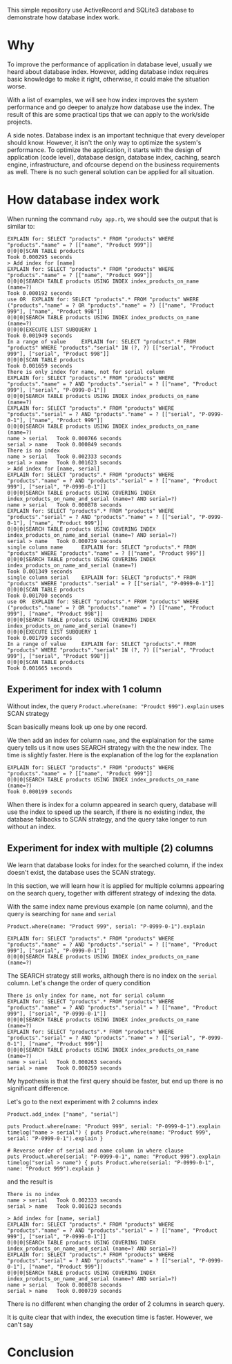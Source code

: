 This simple repository use ActiveRecord and SQLite3 database to demonstrate how database index work.

# Why

To improve the performance of application in database level, usually we heard about database index.
However, adding database index requires basic knowledge to make it right, otherwise, it could make
the situation worse.

With a list of examples, we will see how index improves the system performance and go deeper to
analyze how database use the index. The result of this are some practical tips that we can apply to
the work/side projects.

A side notes. Database index is an important technique that every developer should know. However, it
isn't the only way to optimize the system's performance. To optimize the application, it starts with
the design of application (code level), database design, database index, caching, search engine,
infrastructure, and ofcourse depend on the business requirements as well. There is no such general
solution can be applied for all situation.

# How database index work

When running the command `ruby app.rb`, we should see the output that is similar to:

```
EXPLAIN for: SELECT "products".* FROM "products" WHERE "products"."name" = ? [["name", "Product 999"]]
0|0|0|SCAN TABLE products
Took 0.000295 seconds
> Add index for [name]
EXPLAIN for: SELECT "products".* FROM "products" WHERE "products"."name" = ? [["name", "Product 999"]]
0|0|0|SEARCH TABLE products USING INDEX index_products_on_name (name=?)
Took 0.000192 seconds
use OR  EXPLAIN for: SELECT "products".* FROM "products" WHERE ("products"."name" = ? OR "products"."name" = ?) [["name", "Product 999"], ["name", "Product 998"]]
0|0|0|SEARCH TABLE products USING INDEX index_products_on_name (name=?)
0|0|0|EXECUTE LIST SUBQUERY 1
Took 0.001949 seconds
In a range of value     EXPLAIN for: SELECT "products".* FROM "products" WHERE "products"."serial" IN (?, ?) [["serial", "Product 999"], ["serial", "Product 998"]]
0|0|0|SCAN TABLE products
Took 0.001659 seconds
There is only index for name, not for serial column
EXPLAIN for: SELECT "products".* FROM "products" WHERE "products"."name" = ? AND "products"."serial" = ? [["name", "Product 999"], ["serial", "P-0999-0-1"]]
0|0|0|SEARCH TABLE products USING INDEX index_products_on_name (name=?)
EXPLAIN for: SELECT "products".* FROM "products" WHERE "products"."serial" = ? AND "products"."name" = ? [["serial", "P-0999-0-1"], ["name", "Product 999"]]
0|0|0|SEARCH TABLE products USING INDEX index_products_on_name (name=?)
name > serial   Took 0.000766 seconds
serial > name   Took 0.000849 seconds
There is no index
name > serial   Took 0.002333 seconds
serial > name   Took 0.001623 seconds
> Add index for [name, serial]
EXPLAIN for: SELECT "products".* FROM "products" WHERE "products"."name" = ? AND "products"."serial" = ? [["name", "Product 999"], ["serial", "P-0999-0-1"]]
0|0|0|SEARCH TABLE products USING COVERING INDEX index_products_on_name_and_serial (name=? AND serial=?)
name > serial   Took 0.000878 seconds
EXPLAIN for: SELECT "products".* FROM "products" WHERE "products"."serial" = ? AND "products"."name" = ? [["serial", "P-0999-0-1"], ["name", "Product 999"]]
0|0|0|SEARCH TABLE products USING COVERING INDEX index_products_on_name_and_serial (name=? AND serial=?)
serial > name   Took 0.000739 seconds
single column name      EXPLAIN for: SELECT "products".* FROM "products" WHERE "products"."name" = ? [["name", "Product 999"]]
0|0|0|SEARCH TABLE products USING COVERING INDEX index_products_on_name_and_serial (name=?)
Took 0.001349 seconds
single column serial    EXPLAIN for: SELECT "products".* FROM "products" WHERE "products"."serial" = ? [["serial", "P-0999-0-1"]]
0|0|0|SCAN TABLE products
Took 0.001700 seconds
use OR  EXPLAIN for: SELECT "products".* FROM "products" WHERE ("products"."name" = ? OR "products"."name" = ?) [["name", "Product 999"], ["name", "Product 998"]]
0|0|0|SEARCH TABLE products USING COVERING INDEX index_products_on_name_and_serial (name=?)
0|0|0|EXECUTE LIST SUBQUERY 1
Took 0.001799 seconds
In a range of value     EXPLAIN for: SELECT "products".* FROM "products" WHERE "products"."serial" IN (?, ?) [["serial", "Product 999"], ["serial", "Product 998"]]
0|0|0|SCAN TABLE products
Took 0.001665 seconds
```

## Experiment for index with 1 column

Without index, the query `Product.where(name: "Proudct 999").explain` uses SCAN strategy

Scan basically means look up one by one record.

We then add an index for column `name`, and the explaination for the same query tells us it now uses
SEARCH strategy with the the new index. The time is slightly faster. Here is the explanation of the
log for the explanation

```
EXPLAIN for: SELECT "products".* FROM "products" WHERE "products"."name" = ? [["name", "Product 999"]]
0|0|0|SEARCH TABLE products USING INDEX index_products_on_name (name=?)
Took 0.000199 seconds
```

When there is index for a column appeared in search query, database will use the index to speed up the
search, if there is no existing index, the database fallbacks to SCAN strategy, and the query take
longer to run without an index.

## Experiment for index with multiple (2) columns

We learn that database looks for index for the searched column, if the index doesn't exist, the database uses the SCAN
strategy.

In this section, we will learn how it is applied for multiple columns appearing on the search query, together with
different strategy of indexing the data.

With the same index name previous example (on name column), and the query is searching for `name` and `serial`

`Product.where(name: "Product 999", serial: "P-0999-0-1").explain`

```
EXPLAIN for: SELECT "products".* FROM "products" WHERE "products"."name" = ? AND "products"."serial" = ? [["name", "Product 999"], ["serial", "P-0999-0-1"]]
0|0|0|SEARCH TABLE products USING INDEX index_products_on_name (name=?)
```

The SEARCH strategy still works, although there is no index on the `serial` column. Let's change the
order of query condition

```
There is only index for name, not for serial column
EXPLAIN for: SELECT "products".* FROM "products" WHERE "products"."name" = ? AND "products"."serial" = ? [["name", "Product 999"], ["serial", "P-0999-0-1"]]
0|0|0|SEARCH TABLE products USING INDEX index_products_on_name (name=?)
EXPLAIN for: SELECT "products".* FROM "products" WHERE "products"."serial" = ? AND "products"."name" = ? [["serial", "P-0999-0-1"], ["name", "Product 999"]]
0|0|0|SEARCH TABLE products USING INDEX index_products_on_name (name=?)
name > serial   Took 0.000263 seconds
serial > name   Took 0.000259 seconds
```

My hypothesis is that the first query should be faster, but end up there is no significant difference.

Let's go to the next experiment with 2 columns index

```
Product.add_index ["name", "serial"]

puts Product.where(name: "Product 999", serial: "P-0999-0-1").explain
timelog("name > serial") { puts Product.where(name: "Product 999", serial: "P-0999-0-1").explain }

# Reverse order of serial and name column in where clause
puts Product.where(serial: "P-0999-0-1", name: "Product 999").explain
timelog("serial > name") { puts Product.where(serial: "P-0999-0-1", name: "Product 999").explain }
```

and the result is

```
There is no index
name > serial   Took 0.002333 seconds
serial > name   Took 0.001623 seconds

> Add index for [name, serial]
EXPLAIN for: SELECT "products".* FROM "products" WHERE "products"."name" = ? AND "products"."serial" = ? [["name", "Product 999"], ["serial", "P-0999-0-1"]]
0|0|0|SEARCH TABLE products USING COVERING INDEX index_products_on_name_and_serial (name=? AND serial=?)
EXPLAIN for: SELECT "products".* FROM "products" WHERE "products"."serial" = ? AND "products"."name" = ? [["serial", "P-0999-0-1"], ["name", "Product 999"]]
0|0|0|SEARCH TABLE products USING COVERING INDEX index_products_on_name_and_serial (name=? AND serial=?)
name > serial   Took 0.000878 seconds
serial > name   Took 0.000739 seconds
```

There is no different when changing the order of 2 columns in search query.

It is quite clear that with index, the execution time is faster. However, we can't say 
# Conclusion
